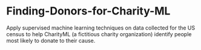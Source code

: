 # Finding-Donors-for-Charity-ML
Apply supervised machine learning techniques on data collected for the US census to help CharityML (a fictitious charity organization) identify people most likely to donate to their cause.

